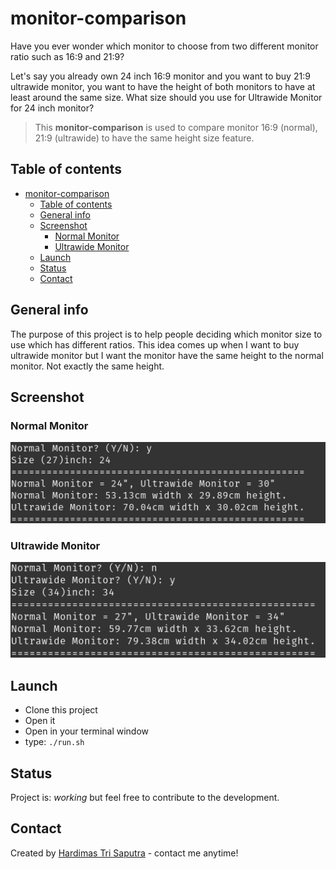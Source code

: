 # monitor-comparison

Have you ever wonder which monitor to choose from two different monitor ratio such as 16:9 and 21:9?

Let's say you already own 24 inch 16:9 monitor and you want to buy 21:9 ultrawide monitor, you want to have the height of both monitors to have at least around the same size. What size should you use for Ultrawide Monitor for 24 inch monitor?

>This **monitor-comparison** is used to compare monitor 16:9 (normal), 21:9 (ultrawide) to have the same height size feature.

## Table of contents

- [monitor-comparison](#monitor-comparison)
  - [Table of contents](#table-of-contents)
  - [General info](#general-info)
  - [Screenshot](#screenshot)
    - [Normal Monitor](#normal-monitor)
    - [Ultrawide Monitor](#ultrawide-monitor)
  - [Launch](#launch)
  - [Status](#status)
  - [Contact](#contact)

## General info

The purpose of this project is to help people deciding which monitor size to use which has different ratios. This idea comes up when I want to buy ultrawide monitor but I want the monitor have the same height to the normal monitor. Not exactly the same height.

## Screenshot

### Normal Monitor

![example normal monitor](./images/normal_monitor.png)

### Ultrawide Monitor

![example ultrawide monitor](./images/ultrawide_monitor.png)

## Launch

- Clone this project
- Open it
- Open in your terminal window
- type: `./run.sh`

## Status

Project is: _working_ but feel free to contribute to the development.

## Contact

Created by [Hardimas Tri Saputra](mailto:ksy.group.io@gmail.com?subject=[GitHub]%20monitor-comparison) - contact me anytime!
